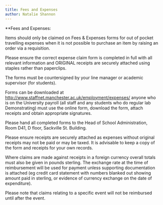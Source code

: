```yaml
---
title: Fees and Expenses
author: Natalie Shannon
---
```

**Fees and Expenses:
  
Items should only be claimed on Fees & Expenses forms for out of pocket travelling expenses when it is not possible to purchase an item by raising an order via a requisition. 

Please ensure the correct expense claim form is completed in full with all relevant information and ORIGINAL receipts are securely attached using staples rather than paperclips. 

The forms must be countersigned by your line manager or academic supervisor (for students). 

Forms can be downloaded at http://www.staffnet.manchester.ac.uk/employment/expenses/  anyone who is on the University payroll (all staff and any students who do regular lab Demonstrating) must use the online form, download the form, attach receipts and obtain appropriate signatures. 

Please hand all completed forms to the Head of School Administration, Room D41, D floor, Sackville St. Building. 

Please ensure receipts are securely attached as expenses without original receipts may not be paid or may be taxed. It is advisable to keep a copy of the form and receipts for your own records. 

Where claims are made against receipts in a foreign currency overall totals must also be given in pounds sterling. The exchange rate at the time of reimbursement will be used for payment unless supporting documentation is attached (eg credit card statement with numbers blanked out showing amount paid in sterling, or evidence of currency exchange on the date of expenditure). 

Please note that claims relating to a specific event will not be reimbursed until after the event. 
